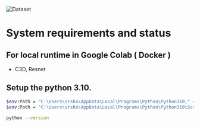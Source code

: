 ![Dataset](https://www.kaggle.com/datasets/webadvisor/real-time-anomaly-detection-in-cctv-surveillance/)


# System requirements and status

## For local runtime in Google Colab ( Docker ) 
- C3D, Resnet


## Setup the python 3.10.
```bash
$env:Path = "C:\Users\srsho\AppData\Local\Programs\Python\Python310;" + $env:Path
$env:Path = "C:\Users\srsho\AppData\Local\Programs\Python\Python310\Scripts;" + $env:Path

python --version
```
